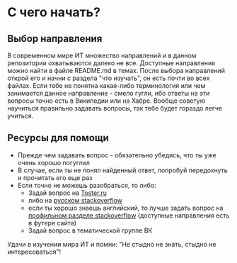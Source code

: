 # С чего начать?

## Выбор направления

В современном мире ИТ множество направлений и в данном репозитории охватываются далеко не все.
Доступные направления можно найти в файле README.md в темах.
После выбора направлений открой его и начни с раздела "что изучать", он есть почти во всех файлах.
Если тебе не понятна какая-либо терминология или чем занимается данное направление - смело гугли, 
ибо ответы на эти вопросы точно есть в Википедии или на Хабре.
Вообще советую научиться правильно задавать вопросы, так тебе будет гораздо легче учиться.

## Ресурсы для помощи

* Прежде чем задавать вопрос - обязательно убедись, что ты уже очень хорошо погуглил
* В случае, если ты не понял найденный ответ, попробуй передохнуть и прочитать его еще раз
* Если точно не можешь разобраться, то либо:
    * Задай вопрос на [Toster.ru](https://toster.ru)
    * либо на [русском stackoverflow](http://ru.stackoverflow.com/)
    * если ты хорошо знаешь английский, то лучше задать вопрос на [профильном разделе stackoverflow](http://stackoverflow.com/) (доступные направления есть в футере сайта) 
    * Задай вопрос в тематической группе ВК
    
Удачи в изучении мира ИТ и помни: "Не стыдно не знать, стыдно не интересоваться"!